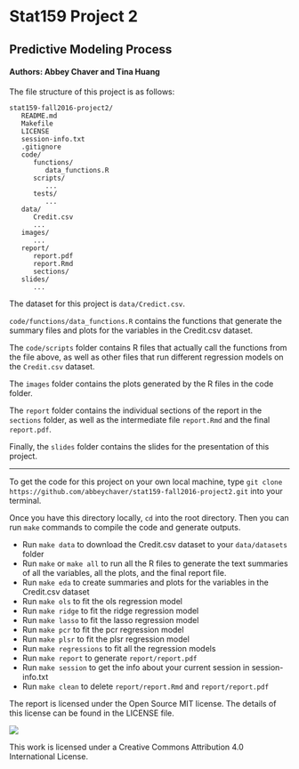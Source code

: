 # Stat159 Project 2
## Predictive Modeling Process

#### Authors: Abbey Chaver and Tina Huang

The file structure of this project is as follows:

```
stat159-fall2016-project2/
   README.md
   Makefile
   LICENSE
   session-info.txt
   .gitignore
   code/
      functions/
         data_functions.R
      scripts/
         ...
      tests/
         ...
   data/
      Credit.csv
      ...
   images/
      ...
   report/
      report.pdf
      report.Rmd
      sections/
   slides/
      ...
```
The dataset for this project is `data/Credict.csv`.

`code/functions/data_functions.R` contains the functions that generate the summary files and plots for the variables in the Credit.csv dataset. 

The `code/scripts` folder contains R files that actually call the functions from the file above, as well as other files that run different regression models on the `Credit.csv` dataset. 

The `images` folder contains the plots generated by the R files in the code folder. 

The `report` folder contains the individual sections of the report in the `sections` folder, as well as the intermediate file `report.Rmd` and the final `report.pdf`. 

Finally, the `slides` folder contains the slides for the presentation of this project. 

______

To get the code for this project on your own local machine, type `git clone https://github.com/abbeychaver/stat159-fall2016-project2.git` into your terminal. 

Once you have this directory locally, `cd` into the root directory. Then you can run 	`make` commands to compile the code and generate outputs.

- Run 	`make data` to download the Credit.csv dataset to your `data/datasets` folder
- Run `make` or `make all` to run all the R files to generate the text summaries of all the variables, all the plots, and the final report file. 
- Run `make eda` to create summaries and plots for the variables in the Credit.csv dataset
- Run `make ols` to fit the ols regression model
- Run `make ridge` to fit the ridge regression model
- Run `make lasso` to fit the lasso regression model
- Run `make pcr` to fit the pcr regression model
- Run `make plsr` to fit the plsr regression model
- Run `make regressions` to fit all the regression models
- Run `make report` to generate `report/report.pdf`
- Run `make session` to get the info about your current session in session-info.txt
- Run `make clean` to delete `report/report.Rmd` and `report/report.pdf`

The report is licensed under the Open Source MIT license. The details of this license can be found in the LICENSE file. 

![](https://i.creativecommons.org/l/by/4.0/88x31.png)

This work is licensed under a Creative Commons Attribution 4.0 International License.

